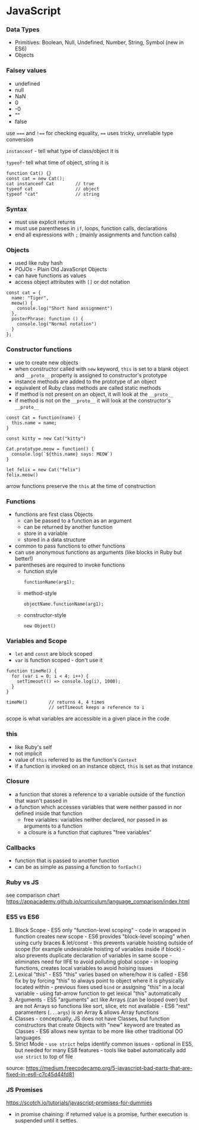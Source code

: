 # JavaScript

### Data Types
  - Primitives: Boolean, Null, Undefined, Number, String, Symbol (new in ES6)
  - Objects

### Falsey values
  - undefined
  - null
  - NaN
  - 0
  - -0
  - ""
  - false

use `===` and `!==` for checking equality, `==` uses tricky, unreliable type conversion

`instanceof` - tell what type of class/object it is

`typeof`- tell what time of object, string it is

```
function Cat() {}
const cat = new Cat();
cat instanceof Cat        // true
typeof cat                // object
typeof "cat"              // string
```

### Syntax
  - must use explicit returns
  - must use parentheses in `if`, loops, function calls, declarations
  - end all expressions with `;` (mainly assignments and function calls)

### Objects
  - used like ruby hash
  - POJOs - Plain Old JavaScript Objects
  - can have functions as values
  - access object attributes with `[]` or dot notation

```
const cat = {
  name: "Tiger",
  meow() {
    console.log("Short hand assignment")
  },
  posterPhrase: function () {
    console.log("Normal notation")
  }
};
```

### Constructor functions
  - use to create new objects
  - when constructor called with `new` keyword, `this` is set to a blank object and `__proto__` property is assigned to constructor's prototype
  - instance methods are added to the prototype of an object
  - equivalent of Ruby class methods are called static methods
  - if method is not present on an object, it will look at the `__proto__`
  - if method is not on the `__proto__` it will look at the constructor's `__proto__`

```
const Cat = function(name) {
  this.name = name;
}

const kitty = new Cat("kitty")

Cat.prototype.meow = function() {
  console.log(`${this.name} says: MEOW`)
}

let felix = new Cat("felix")
felix.meow()
```

arrow functions preserve the `this` at the time of construction

### Functions
  - functions are first class Objects
    - can be passed to a function as an argument
    - can be returned by another function
    - store in a variable
    - stored in a data structure
  - common to pass functions to other functions
  - can use anonymous functions as arguments (like blocks in Ruby but better!)
  - parentheses are required to invoke functions
    - function style
      ```
      functionName(arg1);
      ```
    - method-style
      ```
      objectName.functionName(arg1);
      ```
    - constructor-style
      ```
      new Object()
      ```

### Variables and Scope
  - `let` and `const` are block scoped
  - `var` is function scoped - don't use it

```
function timeMe() {
  for (var i = 0; i < 4; i++) {
    setTimeout(() => console.log(i), 1000);
  }
}

timeMe()        // returns 4, 4 times
                // setTimeout keeps a reference to i
```

scope is what variables are accessible in a given place in the code

### this
  - like Ruby's self
  - not implicit
  - value of `this` referred to as the function's `Context`
  - if a function is invoked on an instance object, `this` is set as that instance

### Closure
  - a function that stores a reference to a variable outside of the function that wasn't passed in
  - a function which accesses variables that were neither passed in nor defined inside that function
    - free variables: variables neither declared, nor passed in as arguments to a function
    - a closure is a function that captures "free variables"

### Callbacks
  - function that is passed to another function
  - can be as simple as passing a function to `forEach()`

### Ruby vs JS
  see comparison chart https://appacademy.github.io/curriculum/language_comparison/index.html
  
### ES5 vs ES6
  1. Block Scope
    - ES5 only "function-level scoping" - code in wrapped in function creates new scope
    - ES6 provides "block-level scoping" when using curly braces & let/const
    - this prevents variable hoisting outside of scope (for example undesirable hoisting of variables inside if block)
    - also prevents duplicate declaration of variables in same scope
    - eliminates need for IIFE to avoid polluting global scope
    - in looping functions, creates local variables to avoid hoising issues
  2. Lexical "this"
    - ES5 "this" varies based on where/how it is called
    - ES6 fix by by forcing "this" to always point to object where it is physically located within
    - previous fixes used `bind` or assigning "this" in a local variable
    - using fat-arrow function to get lexical "this" automatically
  3. Arguments
    - ES5 "arguments" act like Arrays (can be looped over) but are not Arrays so functions like sort, slice, etc not available
    - ES6 "rest" paramenters (`...args`) is an Array & allows Array functions
  4. Classes
    - conceptually, JS does not have Classes, but function constructors that create Objects with "new" keyword are treated as Classes
    - ES6 allows new syntax to be more like other traditional OO languages
  5. Strict Mode
    - `use strict` helps identify common issues
    - optional in ES5, but needed for many ES8 features
    - tools like babel automatically add `use strict` to top of file

source: https://medium.freecodecamp.org/5-javascript-bad-parts-that-are-fixed-in-es6-c7c45d44fd81

### JS Promises

https://scotch.io/tutorials/javascript-promises-for-dummies

- in promise chaining: if returned value is a promise, further execution is suspended until it settles. 
